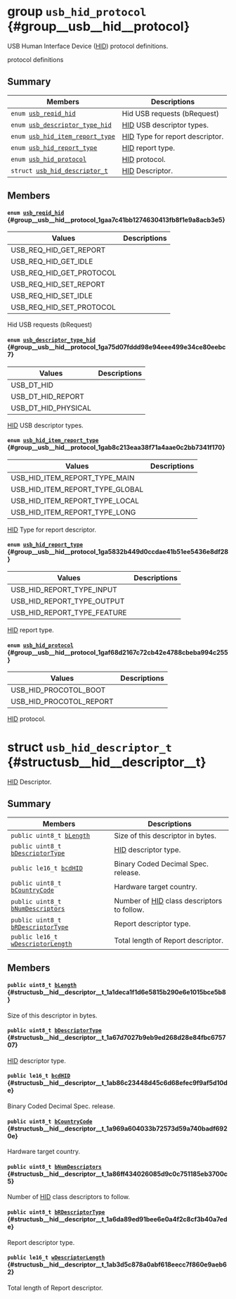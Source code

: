 # group `usb_hid_protocol` {#group__usb__hid__protocol}

USB Human Interface Device ([HID](.build/docs/internals_undefined.md#class_h_i_d)) protocol definitions.

protocol definitions

## Summary

 Members                        | Descriptions                                
--------------------------------|---------------------------------------------
`enum `[`usb_reqid_hid`](#group__usb__hid__protocol_1gaa7c41bb1274630413fb8f1e9a8acb3e5)            | Hid USB requests (bRequest)
`enum `[`usb_descriptor_type_hid`](#group__usb__hid__protocol_1ga75d07fddd98e94eee499e34ce80eebc7)            | [HID](.build/docs/internals_undefined.md#class_h_i_d) USB descriptor types.
`enum `[`usb_hid_item_report_type`](#group__usb__hid__protocol_1gab8c213eaa38f71a4aae0c2bb7341f170)            | [HID](.build/docs/internals_undefined.md#class_h_i_d) Type for report descriptor.
`enum `[`usb_hid_report_type`](#group__usb__hid__protocol_1ga5832b449d0ccdae41b51ee5436e8df28)            | [HID](.build/docs/internals_undefined.md#class_h_i_d) report type.
`enum `[`usb_hid_protocol`](#group__usb__hid__protocol_1gaf68d2167c72cb42e4788cbeba994c255)            | [HID](.build/docs/internals_undefined.md#class_h_i_d) protocol.
`struct `[`usb_hid_descriptor_t`](#structusb__hid__descriptor__t) | [HID](.build/docs/internals_undefined.md#class_h_i_d) Descriptor.

## Members

#### `enum `[`usb_reqid_hid`](#group__usb__hid__protocol_1gaa7c41bb1274630413fb8f1e9a8acb3e5) {#group__usb__hid__protocol_1gaa7c41bb1274630413fb8f1e9a8acb3e5}

 Values                         | Descriptions                                
--------------------------------|---------------------------------------------
USB_REQ_HID_GET_REPORT            | 
USB_REQ_HID_GET_IDLE            | 
USB_REQ_HID_GET_PROTOCOL            | 
USB_REQ_HID_SET_REPORT            | 
USB_REQ_HID_SET_IDLE            | 
USB_REQ_HID_SET_PROTOCOL            | 

Hid USB requests (bRequest)

#### `enum `[`usb_descriptor_type_hid`](#group__usb__hid__protocol_1ga75d07fddd98e94eee499e34ce80eebc7) {#group__usb__hid__protocol_1ga75d07fddd98e94eee499e34ce80eebc7}

 Values                         | Descriptions                                
--------------------------------|---------------------------------------------
USB_DT_HID            | 
USB_DT_HID_REPORT            | 
USB_DT_HID_PHYSICAL            | 

[HID](.build/docs/internals_undefined.md#class_h_i_d) USB descriptor types.

#### `enum `[`usb_hid_item_report_type`](#group__usb__hid__protocol_1gab8c213eaa38f71a4aae0c2bb7341f170) {#group__usb__hid__protocol_1gab8c213eaa38f71a4aae0c2bb7341f170}

 Values                         | Descriptions                                
--------------------------------|---------------------------------------------
USB_HID_ITEM_REPORT_TYPE_MAIN            | 
USB_HID_ITEM_REPORT_TYPE_GLOBAL            | 
USB_HID_ITEM_REPORT_TYPE_LOCAL            | 
USB_HID_ITEM_REPORT_TYPE_LONG            | 

[HID](.build/docs/internals_undefined.md#class_h_i_d) Type for report descriptor.

#### `enum `[`usb_hid_report_type`](#group__usb__hid__protocol_1ga5832b449d0ccdae41b51ee5436e8df28) {#group__usb__hid__protocol_1ga5832b449d0ccdae41b51ee5436e8df28}

 Values                         | Descriptions                                
--------------------------------|---------------------------------------------
USB_HID_REPORT_TYPE_INPUT            | 
USB_HID_REPORT_TYPE_OUTPUT            | 
USB_HID_REPORT_TYPE_FEATURE            | 

[HID](.build/docs/internals_undefined.md#class_h_i_d) report type.

#### `enum `[`usb_hid_protocol`](#group__usb__hid__protocol_1gaf68d2167c72cb42e4788cbeba994c255) {#group__usb__hid__protocol_1gaf68d2167c72cb42e4788cbeba994c255}

 Values                         | Descriptions                                
--------------------------------|---------------------------------------------
USB_HID_PROCOTOL_BOOT            | 
USB_HID_PROCOTOL_REPORT            | 

[HID](.build/docs/internals_undefined.md#class_h_i_d) protocol.

# struct `usb_hid_descriptor_t` {#structusb__hid__descriptor__t}

[HID](.build/docs/internals_undefined.md#class_h_i_d) Descriptor.

## Summary

 Members                        | Descriptions                                
--------------------------------|---------------------------------------------
`public uint8_t `[`bLength`](#structusb__hid__descriptor__t_1a1deca1f1d6e5815b290e6e1015bce5b8) | Size of this descriptor in bytes.
`public uint8_t `[`bDescriptorType`](#structusb__hid__descriptor__t_1a67d7027b9eb9ed268d28e84fbc675707) | [HID](.build/docs/internals_undefined.md#class_h_i_d) descriptor type.
`public le16_t `[`bcdHID`](#structusb__hid__descriptor__t_1ab86c23448d45c6d68efec9f9af5d10de) | Binary Coded Decimal Spec. release.
`public uint8_t `[`bCountryCode`](#structusb__hid__descriptor__t_1a969a604033b72573d59a740badf6920e) | Hardware target country.
`public uint8_t `[`bNumDescriptors`](#structusb__hid__descriptor__t_1a86ff434026085d9c0c751185eb3700c5) | Number of [HID](.build/docs/internals_undefined.md#class_h_i_d) class descriptors to follow.
`public uint8_t `[`bRDescriptorType`](#structusb__hid__descriptor__t_1a6da89ed91bee6e0a4f2c8cf3b40a7ede) | Report descriptor type.
`public le16_t `[`wDescriptorLength`](#structusb__hid__descriptor__t_1ab3d5c878a0abf618eecc7f860e9aeb62) | Total length of Report descriptor.

## Members

#### `public uint8_t `[`bLength`](#structusb__hid__descriptor__t_1a1deca1f1d6e5815b290e6e1015bce5b8) {#structusb__hid__descriptor__t_1a1deca1f1d6e5815b290e6e1015bce5b8}

Size of this descriptor in bytes.

#### `public uint8_t `[`bDescriptorType`](#structusb__hid__descriptor__t_1a67d7027b9eb9ed268d28e84fbc675707) {#structusb__hid__descriptor__t_1a67d7027b9eb9ed268d28e84fbc675707}

[HID](.build/docs/internals_undefined.md#class_h_i_d) descriptor type.

#### `public le16_t `[`bcdHID`](#structusb__hid__descriptor__t_1ab86c23448d45c6d68efec9f9af5d10de) {#structusb__hid__descriptor__t_1ab86c23448d45c6d68efec9f9af5d10de}

Binary Coded Decimal Spec. release.

#### `public uint8_t `[`bCountryCode`](#structusb__hid__descriptor__t_1a969a604033b72573d59a740badf6920e) {#structusb__hid__descriptor__t_1a969a604033b72573d59a740badf6920e}

Hardware target country.

#### `public uint8_t `[`bNumDescriptors`](#structusb__hid__descriptor__t_1a86ff434026085d9c0c751185eb3700c5) {#structusb__hid__descriptor__t_1a86ff434026085d9c0c751185eb3700c5}

Number of [HID](.build/docs/internals_undefined.md#class_h_i_d) class descriptors to follow.

#### `public uint8_t `[`bRDescriptorType`](#structusb__hid__descriptor__t_1a6da89ed91bee6e0a4f2c8cf3b40a7ede) {#structusb__hid__descriptor__t_1a6da89ed91bee6e0a4f2c8cf3b40a7ede}

Report descriptor type.

#### `public le16_t `[`wDescriptorLength`](#structusb__hid__descriptor__t_1ab3d5c878a0abf618eecc7f860e9aeb62) {#structusb__hid__descriptor__t_1ab3d5c878a0abf618eecc7f860e9aeb62}

Total length of Report descriptor.

